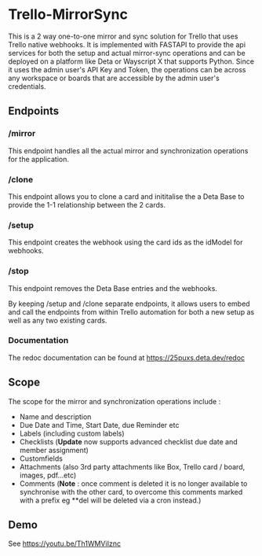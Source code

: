 # Trello-MirrorSync

This is a 2 way one-to-one mirror and sync solution for Trello that uses Trello native webhooks. It is implemented with FASTAPI to provide the api services for both the setup and actual mirror-sync operations and can be deployed on a platform like Deta or Wayscript X that supports Python. Since it uses the admin user's API Key and Token, the operations can be across any workspace or boards that are accessible by the admin user's credentials.

## Endpoints

### /mirror
This endpoint handles all the actual mirror and synchronization operations for the application.
### /clone
This endpoint allows you to clone a card and inititalise the a Deta Base to provide the 1-1 relationship between the 2 cards.
### /setup
This endpoint creates the webhook using the card ids as the idModel for webhooks.
### /stop
This endpoint removes the Deta Base entries and the webhooks.

By keeping /setup and /clone separate endpoints, it allows users to embed and call the endpoints from within Trello automation for both a new setup as well as any two existing cards.

### Documentation
The redoc documentation can be found at https://25puxs.deta.dev/redoc

## Scope
The scope for the mirror and synchronization operations include :

- Name and description
- Due Date and Time, Start Date, due Reminder etc
- Labels (including custom labels)
- Checklists (**Update** now supports advanced checklist due date and member assignment)
- Customfields
- Attachments (also 3rd party attachments like Box, Trello card / board, images, pdf...etc)
- Comments (**Note** : once comment is deleted it is no longer available to synchronise with the other card, to overcome this comments marked with a prefix eg **del will be deleted via a cron instead.)

## Demo
See https://youtu.be/Th1WMViIznc
